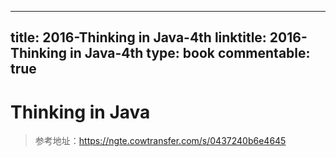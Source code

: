 
---
title: 2016-Thinking in Java-4th
linktitle: 2016-Thinking in Java-4th
type: book
commentable: true
---

# Thinking in Java

> 参考地址：https://ngte.cowtransfer.com/s/0437240b6e4645

    